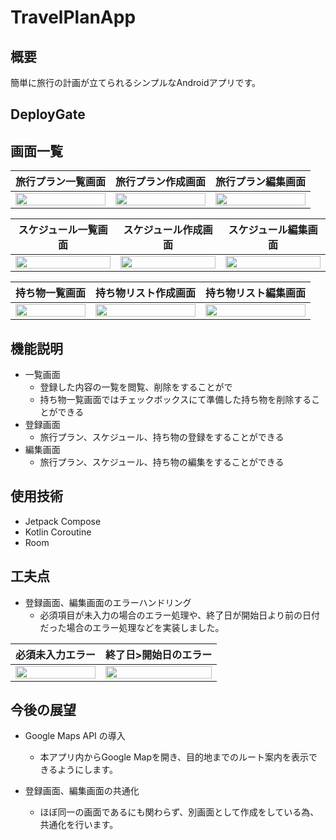 # TravelPlanApp
## 概要
簡単に旅行の計画が立てられるシンプルなAndroidアプリです。

## DeployGate

## 画面一覧
|旅行プラン一覧画面|旅行プラン作成画面|旅行プラン編集画面|
|---|---|---|
|<img src="https://github.com/KoheiTetsuka/TravelPlanApp/assets/58130056/f6783e22-fd60-4683-bb1f-7d426a3db9ca" width="100%">|<img src="https://github.com/KoheiTetsuka/TravelPlanApp/assets/58130056/c828e704-2cd6-4bdd-818d-5a93db070e24" width="100%">|<img src="https://github.com/KoheiTetsuka/TravelPlanApp/assets/58130056/0bd8e14a-692e-4970-9ca6-7f6f46ec6f06" width="100%">|

|スケジュール一覧画面|スケジュール作成画面|スケジュール編集画面|
|---|---|---|
|<img src="https://github.com/KoheiTetsuka/TravelPlanApp/assets/58130056/5cbd51d3-6708-4c0f-9de0-18b1b292111f" width="100%">|<img src="https://github.com/KoheiTetsuka/TravelPlanApp/assets/58130056/8d876011-2909-46dc-a461-3b59aced795a" width="100%">|<img src="https://github.com/KoheiTetsuka/TravelPlanApp/assets/58130056/c497fe6b-e1e8-43e4-a8cd-995672457793" width="100%">|

|持ち物一覧画面|持ち物リスト作成画面|持ち物リスト編集画面|
|---|---|---|
|<img src="https://github.com/KoheiTetsuka/TravelPlanApp/assets/58130056/c4e32cbe-8310-4a28-90f3-09e2be426545" width="100%">|<img src="https://github.com/KoheiTetsuka/TravelPlanApp/assets/58130056/57524d33-4ec7-4418-a74c-2b60204c407c" width="100%">|<img src="https://github.com/KoheiTetsuka/TravelPlanApp/assets/58130056/18d650b3-22c5-4427-9e57-5cfa25f2b815" width="100%">|

## 機能説明
+ 一覧画面
  + 登録した内容の一覧を閲覧、削除をすることがで
  + 持ち物一覧画面ではチェックボックスにて準備した持ち物を削除することができる
+ 登録画面
  + 旅行プラン、スケジュール、持ち物の登録をすることができる
+ 編集画面
  + 旅行プラン、スケジュール、持ち物の編集をすることができる

## 使用技術
+ Jetpack Compose
+ Kotlin Coroutine
+ Room

## 工夫点
+ 登録画面、編集画面のエラーハンドリング
  + 必須項目が未入力の場合のエラー処理や、終了日が開始日より前の日付だった場合のエラー処理などを実装しました。

|必須未入力エラー|終了日>開始日のエラー|
|---|---|
|<img src="https://github.com/KoheiTetsuka/TravelPlanApp/assets/58130056/d1be2e03-3c7e-49bf-8486-fda61b54a385" width="100%">|<img src="https://github.com/KoheiTetsuka/TravelPlanApp/assets/58130056/1236d8ab-2e62-4260-a510-ce6adc402ab5" width="100%">|

## 今後の展望
+ Google Maps API の導入
  + 本アプリ内からGoogle Mapを開き、目的地までのルート案内を表示できるようにします。

+ 登録画面、編集画面の共通化
  + ほぼ同一の画面であるにも関わらず、別画面として作成をしている為、共通化を行います。
